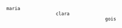 
 
      maria                    
                        clara
                                          gois

